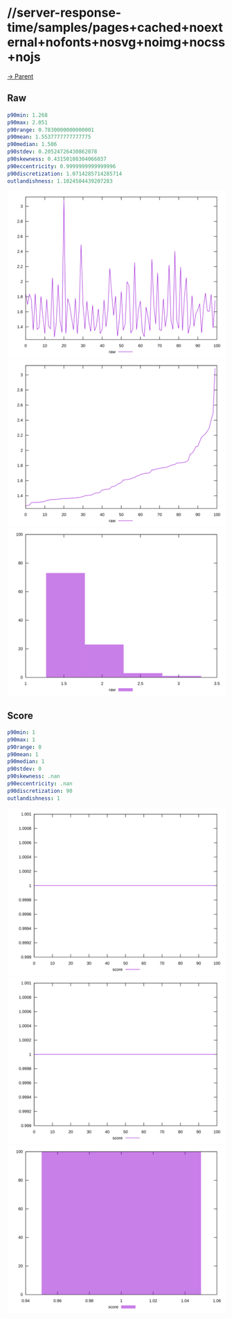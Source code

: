 
# //server-response-time/samples/pages+cached+noexternal+nofonts+nosvg+noimg+nocss+nojs

[→ Parent](../..)


## Raw


```yaml
p90min: 1.268
p90max: 2.051
p90range: 0.7830000000000001
p90mean: 1.5537777777777775
p90median: 1.506
p90stdev: 0.20524726430862078
p90skewness: 0.43150108304066037
p90eccentricity: 0.9999999999999996
p90discretization: 1.0714285714285714
outlandishness: 1.1024504439207283

```

![PLOT: raw-values](./raw/values.svg)![PLOT: raw-sorted](./raw/sorted.svg)![PLOT: raw-histogram](./raw/histogram.svg)
## Score


```yaml
p90min: 1
p90max: 1
p90range: 0
p90mean: 1
p90median: 1
p90stdev: 0
p90skewness: .nan
p90eccentricity: .nan
p90discretization: 90
outlandishness: 1

```

![PLOT: score-values](./score/values.svg)![PLOT: score-sorted](./score/sorted.svg)![PLOT: score-histogram](./score/histogram.svg)